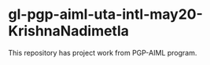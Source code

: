 # gl-pgp-aiml-uta-intl-may20-KrishnaNadimetla
This repository has project work from PGP-AIML program.
